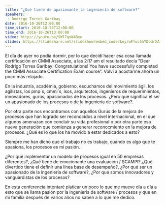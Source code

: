 ```yaml
---
title: "¿Qué tiene de apasionante la ingeniería de software?"
speakers:
 - Rodrigo Torres Garibay
date: 2016-10-26T12:00:00
time_start: 2016-10-26T12:00:00
time_end: 2016-10-26T13:00:00
video: https://youtu.be/9Wl7qxW4Bxo
slides: https://slideshare.net/slideshow/embed_code/key/oFfoc5hYDbdrXA
---
```


El día de ayer no podía dormir, por lo que decidí hacer esa cosa llamada certificación en CMMI Associate, a las 2:17 am el resultado decía "Dear Rodrigo Torres Garibay: Congratulations! You have successfully completed the CMMI Associate Certification Exam course". Volví a acostarme ahora un poco más relajado. 

En la industría, académia, gobierno, escuchamos del movimiento ágil, los agilistas, los pmp´s, cmmi´s, isos, arquitectos, ingenieros de requerimientos, innovadores, gurús, apasionados de los procesos. ¿Pero qué significa el ser un apasionado de los procesos o de la ingeniería de software?. 

Por otra parte nos encontramos con aquellos Gurús de la mejora de procesos que han logrado ser reconocidos a nivel internacional, en el que algunos amenazan con concluír su vida profesional o por otra parte esa nueva generación que comienza a generar reconocmiento en la mejora de procesos. ¿Qué es lo que los ha movido a estar dedicados a esto? 

Siempre me han dicho que el trabajo no es trabajo, cuando es algo que te apasiona, los procesos es mi pasión. 

¿Por qué implementar un modelo de procesos igual en 50 empresas diferentes?, ¿Qué tiene de emocionante una evaluación / SCAMPI?,¿Qué divertido tiene el definir una línea base de desempeño?, ¿Por qué ser un apasionado de la ingeniería de software?, ¿Por qué somos innovadores y vanguardistas de los procesos? 

En esta conferencia intentaré platicar un poco lo que me mueve día a día a esto que se llama pasión por la ingeniería de software / procesos y que en mi familia después de varios años no saben a lo que me dedico.